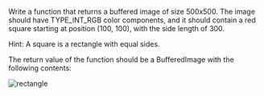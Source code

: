 Write a function that returns a buffered image of size 500x500. The image should have TYPE_INT_RGB color components, and it should contain a red square starting at position (100, 100), with the side length of 300.

Hint: A square is a rectangle with equal sides.

The return value of the function should be a BufferedImage with the following contents:

![rectangle](https://user-images.githubusercontent.com/74776297/220438750-036bdef3-dd27-4f27-a2d8-73639d19fdab.png)
